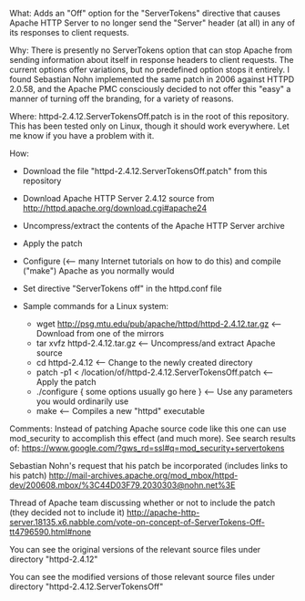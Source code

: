 What: Adds an "Off" option for the "ServerTokens" directive that causes Apache HTTP Server to no longer send the "Server" header (at all) in any of its responses to client requests.

Why: There is presently no ServerTokens option that can stop Apache from sending information about itself in response headers to client requests. The current options offer variations, but no predefined option stops it entirely. I found Sebastian Nohn implemented the same patch in 2006 against HTTPD 2.0.58, and the Apache PMC consciously decided to not offer this "easy" a manner of turning off the branding, for a variety of reasons.

Where: httpd-2.4.12.ServerTokensOff.patch is in the root of this repository. This has been tested only on Linux, though it should work everywhere. Let me know if you have a problem with it.

How:
- Download the file "httpd-2.4.12.ServerTokensOff.patch" from this repository
- Download Apache HTTP Server 2.4.12 source from http://httpd.apache.org/download.cgi#apache24
- Uncompress/extract the contents of the Apache HTTP Server archive
- Apply the patch
- Configure (<-- many Internet tutorials on how to do this) and compile ("make") Apache as you normally would
- Set directive "ServerTokens off" in the httpd.conf file

- Sample commands for a Linux system:
    - wget http://psg.mtu.edu/pub/apache/httpd/httpd-2.4.12.tar.gz <-- Download from one of the mirrors
    - tar xvfz httpd-2.4.12.tar.gz                                 <-- Uncompress/and extract Apache source
    - cd httpd-2.4.12                                              <-- Change to the newly created directory
    - patch -p1 < /location/of/httpd-2.4.12.ServerTokensOff.patch  <-- Apply the patch
    - ./configure { some options usually go here }                 <-- Use any parameters you would ordinarily use
    - make                                                         <-- Compiles a new "httpd" executable

Comments: Instead of patching Apache source code like this one can use mod_security to accomplish this effect
(and much more). See search results of: https://www.google.com/?gws_rd=ssl#q=mod_security+servertokens

Sebastian Nohn's request that his patch be incorporated (includes links to his patch) 
http://mail-archives.apache.org/mod_mbox/httpd-dev/200608.mbox/%3C44D03F79.2030303@nohn.net%3E

Thread of Apache team discussing whether or not to include the patch (they decided not to include it)
http://apache-http-server.18135.x6.nabble.com/vote-on-concept-of-ServerTokens-Off-tt4796590.html#none

You can see the original versions of the relevant source files under directory "httpd-2.4.12"

You can see the modified versions of those relevant source files under directory "httpd-2.4.12.ServerTokensOff"
